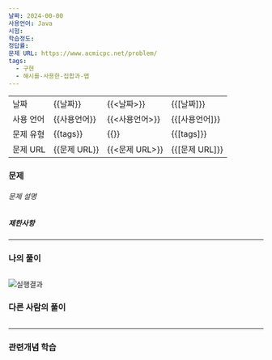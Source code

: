 ```yaml
---
날짜: 2024-00-00
사용언어: Java
시험: 
학습정도: 
정답률: 
문제 URL: https://www.acmicpc.net/problem/
tags:
  - 구현
  - 해시를-사용한-집합과-맵
---
```

|        |            |              |              |
| ------ | ---------- | ------------ | ------------ |
| 날짜     | {{날짜}}     | {{<날짜>}}     | {{[날짜]}}     |
| 사용 언어  | {{사용언어}}   | {{<사용언어>}}   | {{[사용언어]}}   |
| 문제 유형  | {{tags}}   | {{<tags>}}   | {{[tags]}}   |
| 문제 URL | {{문제 URL}} | {{<문제 URL>}} | {{[문제 URL]}} |



### 문제

###### 문제 설명


##### 제한사항


---

### 나의 풀이

```java

```

![실행결과](/assets/CodingTest/B.png)
### 다른 사람의 풀이

```java

```

---
### 관련개념 학습
